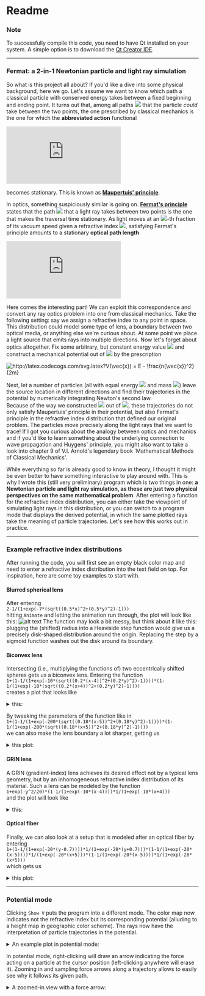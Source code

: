 # Readme
### Note
To successfully compile this code, you need to have Qt installed on your system. A simple option is to download the [Qt Creator IDE](https://www.qt.io/product/development-tools).

---

### Fermat: a 2-in-1 Newtonian particle and light ray simulation
So what is this project all about? If you'd like a dive into some physical background, here we go. Let's assume we want to know which path a classical particle with conserved energy takes between a fixed beginning and ending point. It turns out that, among all paths <img src="https://latex.codecogs.com/svg.latex?\Gamma" /> that the particle _could_ take between the two points, the one prescribed by classical mechanics is the one for which the __abbreviated action__ functional

![equation](https://latex.codecogs.com/svg.latex?%5Cint_%5CGamma%20%5Cvec%7Bp%7D%28%5Cvec%7Bx%7D%29%5Cmathrm%7Bd%7D%5Cvec%7Bs%7D%20%3D%20%5Cint_%5CGamma%20%5Csqrt%7B2m%28E-V%28%5Cvec%7Bx%7D%29%29%7D%20%5C%2C%20%5Cmathrm%7Bd%7Ds)

becomes stationary. This is known as [__Maupertuis' principle__](https://en.wikipedia.org/wiki/Maupertuis%27s_principle).


In optics, something suspiciously similar is going on. [__Fermat's principle__](https://en.wikipedia.org/wiki/Fermat%27s_principle) states that the path <img src="https://latex.codecogs.com/svg.latex?\Gamma" /> that a light ray takes between two points is the one that makes the traversal time stationary. As light moves at an <img src="https://latex.codecogs.com/svg.latex?n"/>-th fraction of its vacuum speed given a refractive index <img src="https://latex.codecogs.com/svg.latex?n"/>, satisfying Fermat's principle amounts to a stationary __optical path length__

![equation](https://latex.codecogs.com/svg.latex?%5Cint_%5CGamma%20n%28%5Cvec%7Bx%7D%29%5C%2C%5Cmathrm%7Bd%7Ds)

Here comes the interesting part! We can exploit this correspondence and convert any ray optics problem into one from classical mechanics. Take the following setting: say we assign a refractive index to any point in space. This distribution could model some type of lens, a boundary between two optical media, or anything else we're curious about. At some point we place a light source that emits rays into multiple directions. Now let's forget about optics altogether. Fix some arbitrary, but constant energy value <img src="https://latex.codecogs.com/svg.latex?E" /> and construct a mechanical potential out of <img src="https://latex.codecogs.com/svg.latex?n" /> by the prescription

<img src="http://latex.codecogs.com/svg.latex?V(\vec{x})&space;=&space;E&space;-&space;\frac{n(\vec{x})^2}{2m}" title="http://latex.codecogs.com/svg.latex?V(\vec{x}) = E - \frac{n(\vec{x})^2}{2m}" />

Next, let a number of particles (all with equal energy <img src="https://latex.codecogs.com/svg.latex?E" /> and mass <img src="https://latex.codecogs.com/svg.latex?m" />) leave the source location in different directions and find their trajectories in the potential by numerically integrating Newton's second law.\
Because of the way we constructed <img src="https://latex.codecogs.com/svg.latex?V" /> out of <img src="https://latex.codecogs.com/svg.latex?n" />, these trajectories do not only satisfy Maupertuis' principle in their potential, but also Fermat's principle in the refractive index distribution that defined our original problem. The particles move precisely along the light rays that we want to trace! If I got you curious about the analogy between optics and mechanics and if you'd like to learn something about the underlying connection to wave propagation and Huygens' principle, you might also want to take a look into chapter 9 of V.I. Arnold's legendary book 'Mathematical Methods of Classical Mechanics'.

While everything so far is already good to know in theory, I thought it might be even better to have something interactive to play around with. This is why I wrote this (still very preliminary) program which is two things in one: __a Newtonian particle and light ray simulation, as these are just two physical perspectives on the same mathematical problem__. After entering a function for the refractive index distribution, you can either take the viewpoint of simulating light rays in this distribution, or you can switch to a program mode that displays the derived potential, in which the same plotted rays take the meaning of particle trajectories. Let's see how this works out in practice.

---

### Example refractive index distributions

After running the code, you will first see an empty black color map and need to enter a refractive index distribution into the text field on top. For inspiration, here are some toy examples to start with.

#### Blurred spherical lens
After entering\
`2-1/(1+exp(-7*(sqrt((0.5*x)^2+(0.5*y)^2)-1)))`\
hitting `Animate` and letting the animation run through, the plot will look like this:
![alt text](https://user-images.githubusercontent.com/69654234/90677896-4a535580-e25e-11ea-982b-209687034c54.png)
The function may look a bit messy, but think about it like this: plugging the (shifted) radius into a Heaviside step function would give us a precisely disk-shaped distribution around the origin. Replacing the step by a sigmoid function washes out the disk around its boundary.

#### Biconvex lens
Intersecting (i.e., multiplying the functions of) two eccentrically shifted spheres gets us a biconvex lens. Entering the function\
`1+(1-1/(1+exp(-10*(sqrt((0.2*(x-4))^2+(0.2*y)^2)-1))))*(1-1/(1+exp(-10*(sqrt((0.2*(x+4))^2+(0.2*y)^2)-1))))`\
creates a plot that looks like

<details>
  <summary> this: </summary>
  
  ![alt text](https://user-images.githubusercontent.com/69654234/90679682-d1093200-e260-11ea-9163-5c349c58d6e0.png)
  
</details>

By tweaking the parameters of the function like in\
`1+(1-1/(1+exp(-200*(sqrt((0.18*(x-5))^2+(0.18*y)^2)-1))))*(1-1/(1+exp(-200*(sqrt((0.18*(x+5))^2+(0.18*y)^2)-1))))`\
we can also make the lens boundary a lot sharper, getting us

<details>
  <summary> this plot: </summary>
  
  ![alt text](https://user-images.githubusercontent.com/69654234/90680986-fa2ac200-e262-11ea-9429-8c506d9b35f7.png)
  
</details>

#### GRIN lens
A GRIN (gradient-index) lens achieves its desired effect not by a typical lens geometry, but by an inhomogeneous refractive index distribution of its material. Such a lens can be modeled by the function\
`1+exp(-y^2/20)*(1-1/(1+exp(-10*(x-4))))*1/(1+exp(-10*(x+4)))`\
and the plot will look like

<details>
  <summary> this: </summary>
  
  ![alt text](https://user-images.githubusercontent.com/69654234/90680369-095d4000-e262-11ea-93d9-c6cea62d8fca.png)
  
</details>

#### Optical fiber
Finally, we can also look at a setup that is modeled after an optical fiber by entering\
`1+(1-1/(1+exp(-20*(y-0.7))))*1/(1+exp(-20*(y+0.7)))*(1-1/(1+exp(-20*(x-5))))*1/(1+exp(-20*(x+5)))*(1-1/(1+exp(-20*(x-5))))*1/(1+exp(-20*(x+5)))`\
which gets us

<details>
  <summary> this plot: </summary>
  
  ![alt text](https://user-images.githubusercontent.com/69654234/90681517-d9af3780-e263-11ea-9744-4bd08e712152.png)
  
</details>

---

### Potential mode
Clicking `Show V` puts the program into a different mode. The color map now indicates not the refractive index but its corresponding potential (alluding to a height map in geographic color scheme). The rays now have the interpretation of particle trajectories in the potential.
<details>
  <summary> An example plot in potential mode: </summary>
  
  ![alt text](https://user-images.githubusercontent.com/69654234/90696546-be045b00-e27c-11ea-83c6-ae04766d2bd3.png)
  
</details>

In potential mode, right-clicking will draw an arrow indicating the force acting on a particle at the cursor position (left-clicking anywhere will erase it). Zooming in and sampling force arrows along a trajectory allows to easily see why it follows its given path.

<details>
  <summary> A zoomed-in view with a force arrow: </summary>
  
  ![alt text](https://user-images.githubusercontent.com/69654234/90696569-cb214a00-e27c-11ea-95f5-8c82e8bb87e8.png)
  
</details>
